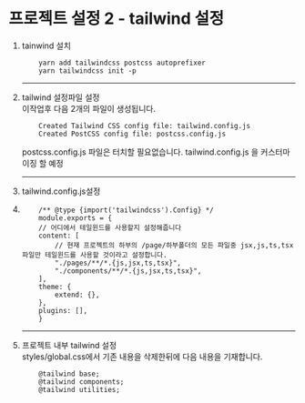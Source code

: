 # 프로젝트 설정 2 - tailwind 설정

<ol>
<li>tainwind 설치</li>

```
    yarn add tailwindcss postcss autoprefixer
    yarn tailwindcss init -p
```

---
<li>tailwind 설정파일 설정</li>
이작업후 
다음 2개의 파일이 생성됩니다.

```
    Created Tailwind CSS config file: tailwind.config.js
    Created PostCSS config file: postcss.config.js
```

postcss.config.js 파일은 터치할 필요없습니다.
tailwind.config.js 을 커스터마이징 할 예정

---
<li>tailwind.config.js설정<li>

```
    /** @type {import('tailwindcss').Config} */
    module.exports = {
    // 어디에서 테일윈드를 사용할지 설정해줍니다
    content: [
        // 현재 프로젝트의 하부의 /page/하부폴더의 모든 파일중 jsx,js,ts,tsx 파일만 테일윈드를 사용할 것이라고 설정합니다.    
        "./pages/**/*.{js,jsx,ts,tsx}",
        "./components/**/*.{js,jsx,ts,tsx}",
    ],
    theme: {
        extend: {},
    },
    plugins: [],
    }
```

---
<li> 프로젝트 내부 tailwind 설정</li>
styles/global.css에서
기존 내용을 삭제한뒤에 다음 내용을 기재합니다.

```
    @tailwind base;
    @tailwind components;
    @tailwind utilities;
```
</ol>



